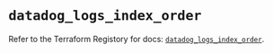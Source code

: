 # `datadog_logs_index_order`

Refer to the Terraform Registory for docs: [`datadog_logs_index_order`](https://registry.terraform.io/providers/datadog/datadog/3.34.0/docs/resources/logs_index_order).
